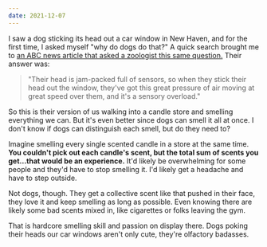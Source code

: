 ```yaml
---
date: 2021-12-07
---
```


I saw a dog sticking its head out a car window in New Haven, and for the first time, I asked myself "why do dogs do that?" A quick search brought me to [an ABC news article that asked a zoologist this same question.](https://www.abc.net.au/news/2018-08-18/why-do-dogs-stick-their-head-out-car-windows/10133502) Their answer was:

> "Their head is jam-packed full of sensors, so when they stick their head out the window, they've got this great pressure of air moving at great speed over them, and it's a sensory overload."

So this is their version of us walking into a candle store and smelling everything we can. But it's even better since dogs can smell it all at once. I don't know if dogs can distinguish each smell, but do they need to?

Imagine smelling every single scented candle in a store at the same time. **You couldn't pick out each candle's scent, but the total sum of scents you get...that would be an experience.** It'd likely be overwhelming for some people and they'd have to stop smelling it. I'd likely get a headache and have to step outside.

Not dogs, though. They get a collective scent like that pushed in their face, they love it and keep smelling as long as possible. Even knowing there are likely some bad scents mixed in, like cigarettes or folks leaving the gym.

That is hardcore smelling skill and passion on display there. Dogs poking their heads our car windows aren't only cute, they're olfactory badasses.
